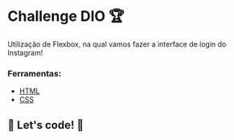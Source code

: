 # Challenge DIO 🏆

Utilização de Flexbox, na qual vamos fazer a interface de login do Instagram!

### Ferramentas:

* [HTML](https://www.w3schools.com/html/)
* [CSS](https://developer.mozilla.org/pt-BR/docs/Web/CSS)

## 🚀 Let's code! 🚀
